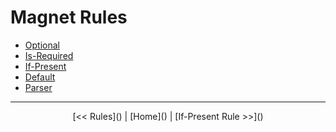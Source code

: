 # Magnet Rules

- [Optional]()
- [Is-Required]()
- [If-Present]()
- [Default]()
- [Parser]()

---
<center>
[<< Rules]() | [Home]() | [If-Present Rule >>]()
</center>
